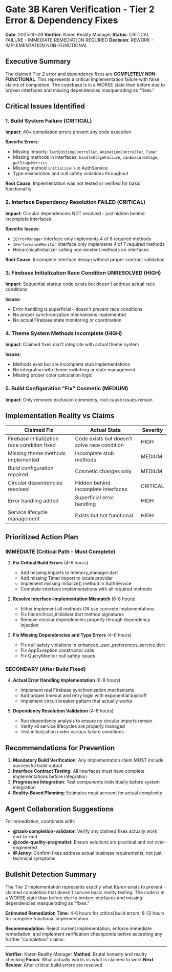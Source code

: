 # Gate 3B Karen Verification - Tier 2 Error & Dependency Fixes

**Date**: 2025-10-29
**Verifier**: Karen Reality Manager
**Status**: CRITICAL FAILURE - IMMEDIATE REMEDIATION REQUIRED
**Decision**: REWORK - IMPLEMENTATION NON-FUNCTIONAL

## Executive Summary

The claimed Tier 2 error and dependency fixes are **COMPLETELY NON-FUNCTIONAL**. This represents a critical implementation failure with false claims of completion. The codebase is in a WORSE state than before due to broken interfaces and missing dependencies masquerading as "fixes."

## Critical Issues Identified

### 1. Build System Failure (CRITICAL)
**Impact**: 40+ compilation errors prevent any code execution

**Specific Errors**:
- Missing imports: `TextEditingController`, `AnimationController`, `Timer`
- Missing methods in interfaces: `handleStageFailure`, `canExecuteStage`, `getStageMetrics`
- Missing method `initialize()` in AuthService
- Type mismatches and null safety violations throughout

**Root Cause**: Implementation was not tested or verified for basic functionality

### 2. Interface Dependency Resolution FAILED (CRITICAL)
**Impact**: Circular dependencies NOT resolved - just hidden behind incomplete interfaces

**Specific Issues**:
- `IErrorManager` interface only implements 4 of 8 required methods
- `IPerformanceMonitor` interface only implements 4 of 7 required methods
- HierarchicalInitializer calling non-existent methods on interfaces

**Root Cause**: Incomplete interface design without proper contract validation

### 3. Firebase Initialization Race Condition UNRESOLVED (HIGH)
**Impact**: Sequential startup code exists but doesn't address actual race conditions

**Issues**:
- Error handling is superficial - doesn't prevent race conditions
- No proper synchronization mechanisms implemented
- No actual Firebase state monitoring or coordination

### 4. Theme System Methods Incomplete (HIGH)
**Impact**: Claimed fixes don't integrate with actual theme system

**Issues**:
- Methods exist but are incomplete stub implementations
- No integration with theme switching or state management
- Missing proper color calculation logic

### 5. Build Configuration "Fix" Cosmetic (MEDIUM)
**Impact**: Only removed exclusion comments, root cause issues remain

## Implementation Reality vs Claims

| Claimed Fix | Actual State | Severity |
|-------------|--------------|----------|
| Firebase initialization race condition fixed | Code exists but doesn't solve race condition | HIGH |
| Missing theme methods implemented | Incomplete stub methods | MEDIUM |
| Build configuration repaired | Cosmetic changes only | MEDIUM |
| Circular dependencies resolved | Hidden behind incomplete interfaces | CRITICAL |
| Error handling added | Superficial error handling | HIGH |
| Service lifecycle management | Exists but not functional | HIGH |

## Prioritized Action Plan

### IMMEDIATE (Critical Path - Must Complete)
1. **Fix Critical Build Errors** (4-6 hours)
   - Add missing imports to memory_manager.dart
   - Add missing Timer import to locals provider
   - Implement missing initialize() method in AuthService
   - Complete interface implementations with all required methods

2. **Resolve Interface-Implementation Mismatch** (6-8 hours)
   - Either implement all methods OR use concrete implementations
   - Fix hierarchical_initializer.dart method signatures
   - Remove circular dependencies properly through dependency injection

3. **Fix Missing Dependencies and Type Errors** (4-6 hours)
   - Fix null safety violations in enhanced_user_preferences_service.dart
   - Fix AppException constructor calls
   - Fix QueryMonitor null safety issues

### SECONDARY (After Build Fixed)
4. **Actual Error Handling Implementation** (6-8 hours)
   - Implement real Firebase synchronization mechanisms
   - Add proper timeout and retry logic with exponential backoff
   - Implement circuit breaker pattern that actually works

5. **Dependency Resolution Validation** (4-6 hours)
   - Run dependency analysis to ensure no circular imports remain
   - Verify all service lifecycles are properly managed
   - Test initialization under various failure conditions

## Recommendations for Prevention

1. **Mandatory Build Verification**: Any implementation claim MUST include successful build output
2. **Interface Contract Testing**: All interfaces must have complete implementations before integration
3. **Progressive Integration**: Test components individually before system integration
4. **Reality-Based Planning**: Estimates must account for actual complexity

## Agent Collaboration Suggestions

For remediation, coordinate with:
- **@task-completion-validator**: Verify any claimed fixes actually work end-to-end
- **@code-quality-pragmatist**: Ensure solutions are practical and not over-engineered
- **@Jenny**: Confirm fixes address actual business requirements, not just technical symptoms

## Bullshit Detection Summary

The Tier 2 implementation represents exactly what Karen exists to prevent - claimed completion that doesn't survive basic reality testing. The code is in a WORSE state than before due to broken interfaces and missing dependencies masquerading as "fixes."

**Estimated Remediation Time**: 4-6 hours for critical build errors, 8-12 hours for complete functional implementation

**Recommendation**: Reject current implementation, enforce immediate remediation, and implement verification checkpoints before accepting any further "completion" claims.

---

**Verifier**: Karen Reality Manager
**Method**: Brutal honesty and reality checking
**Focus**: What actually works vs what is claimed to work
**Next Review**: After critical build errors are resolved
